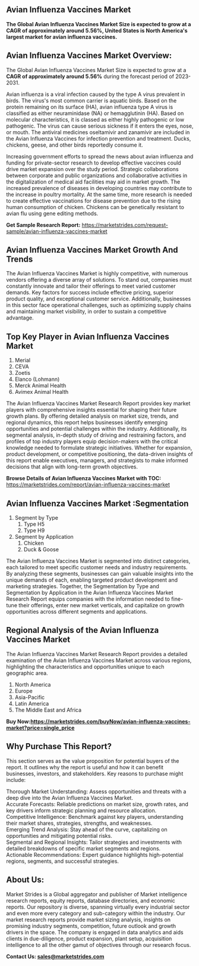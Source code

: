 <h2>Avian Influenza Vaccines Market</h2>
<p><strong>The Global Avian Influenza Vaccines Market Size is expected to grow at a CAGR of approximately around 5.56%, United States is North America's largest market for avian influenza vaccines.</strong></p>
<h2>Avian Influenza Vaccines Market Overview:</h2>
<p><p>The Global Avian Influenza Vaccines Market Size is expected to grow at a <strong>CAGR of approximately around 5.56%</strong> during the forecast period of 2023-2031.</p>
<p>Avian influenza is a viral infection caused by the type A virus prevalent in birds. The virus's most common carrier is aquatic birds. Based on the protein remaining on its surface (HA), avian influenza type A virus is classified as either neuraminidase (NA) or hemagglutinin (HA). Based on molecular characteristics, it is classed as either highly pathogenic or low pathogenic. The virus can cause serious sickness if it enters the eyes, nose, or mouth. The antiviral medicines oseltamivir and zanamivir are included in the Avian Influenza Vaccines for infection prevention and treatment. Ducks, chickens, geese, and other birds reportedly consume it.</p>
<p>Increasing government efforts to spread the news about avian influenza and funding for private-sector research to develop effective vaccines could drive market expansion over the study period. Strategic collaborations between corporate and public organizations and collaborative activities in the digitalization of medical aid facilities may aid in market growth. The increased prevalence of diseases in developing countries may contribute to the increase in poultry mortality. At the same time, more research is needed to create effective vaccinations for disease prevention due to the rising human consumption of chicken. Chickens can be genetically resistant to avian flu using gene editing methods.</p></p>
<p><strong>Get Sample Research Report:</strong> <a href=https://marketstrides.com/request-sample/avian-influenza-vaccines-market>https://marketstrides.com/request-sample/avian-influenza-vaccines-market</a></p>
<h2>Avian Influenza Vaccines Market Growth And Trends</h2>
<p>The Avian Influenza Vaccines Market is highly competitive, with numerous vendors offering a diverse array of solutions. To stand out, companies must constantly innovate and tailor their offerings to meet varied customer demands. Key factors for success include effective pricing, superior product quality, and exceptional customer service. Additionally, businesses in this sector face operational challenges, such as optimizing supply chains and maintaining market visibility, in order to sustain a competitive advantage.</p>
<h2>Top Key Player in Avian Influenza Vaccines Market</h2>
<p><ol>
<li>Merial</li>
<li>CEVA</li>
<li>Zoetis</li>
<li>Elanco (Lohmann)</li>
<li>Merck Animal Health</li>
<li>Avimex Animal Health</li>
</ol></p>
<p>The Avian Influenza Vaccines Market Research Report provides key market players with comprehensive insights essential for shaping their future growth plans. By offering detailed analysis on market size, trends, and regional dynamics, this report helps businesses identify emerging opportunities and potential challenges within the industry. Additionally, its segmental analysis, in-depth study of driving and restraining factors, and profiles of top industry players equip decision-makers with the critical knowledge needed to formulate strategic initiatives. Whether for expansion, product development, or competitive positioning, the data-driven insights of this report enable executives, managers, and strategists to make informed decisions that align with long-term growth objectives.</p>
<p><strong>Browse Details of Avian Influenza Vaccines Market with TOC:</strong> <a href=https://marketstrides.com/report/avian-influenza-vaccines-market>https://marketstrides.com/report/avian-influenza-vaccines-market</a></p>
<h2>Avian Influenza Vaccines Market :Segmentation</h2>
<p><ol>
<li>Segment by Type
<ol>
<li>Type H5</li>
<li>Type H9</li>
</ol>
</li>
<li>Segment by Application
<ol>
<li>Chicken</li>
<li>Duck &amp; Goose</li>
</ol>
</li>
</ol></p>
<p>The Avian Influenza Vaccines Market is segmented into distinct categories, each tailored to meet specific customer needs and industry requirements. By analyzing these segments, businesses can gain valuable insights into the unique demands of each, enabling targeted product development and marketing strategies. Together, the Segmentation by Type and Segmentation by Application in the Avian Influenza Vaccines Market Research Report equips companies with the information needed to fine-tune their offerings, enter new market verticals, and capitalize on growth opportunities across different segments and applications.</p>
<h2>Regional Analysis of the Avian Influenza Vaccines Market</h2>
<p>The Avian Influenza Vaccines Market Research Report provides a detailed examination of the Avian Influenza Vaccines Market across various regions, highlighting the characteristics and opportunities unique to each geographic area.</p>
<p><ol>
<li>North America</li>
<li>Europe</li>
<li>Asia-Pacific</li>
<li>Latin America</li>
<li>The Middle East and Africa</li>
</ol></p>
<p><strong>Buy Now:<a href=https://marketstrides.com/buyNow/avian-influenza-vaccines-market?price=single_price>https://marketstrides.com/buyNow/avian-influenza-vaccines-market?price=single_price</a></strong></p>
<h2>Why Purchase This Report?</h2>
<p>This section serves as the value proposition for potential buyers of the report. It outlines why the report is useful and how it can benefit businesses, investors, and stakeholders. Key reasons to purchase might include:</p>
<p>Thorough Market Understanding: Assess opportunities and threats with a deep dive into the Avian Influenza Vaccines Market.<br />Accurate Forecasts: Reliable predictions on market size, growth rates, and key drivers inform strategic planning and resource allocation.<br />Competitive Intelligence: Benchmark against key players, understanding their market shares, strategies, strengths, and weaknesses.<br />Emerging Trend Analysis: Stay ahead of the curve, capitalizing on opportunities and mitigating potential risks.<br />Segmental and Regional Insights: Tailor strategies and investments with detailed breakdowns of specific market segments and regions.<br />Actionable Recommendations: Expert guidance highlights high-potential regions, segments, and successful strategies.</p>
<h2>About Us:</h2>
<p>Market Strides is a Global aggregator and publisher of Market intelligence research reports, equity reports, database directories, and economic reports. Our repository is diverse, spanning virtually every industrial sector and even more every category and sub-category within the industry. Our market research reports provide market sizing analysis, insights on promising industry segments, competition, future outlook and growth drivers in the space. The company is engaged in data analytics and aids clients in due-diligence, product expansion, plant setup, acquisition intelligence to all the other gamut of objectives through our research focus.</p>
<p><strong>Contact Us: <a href=mailto:sales@marketstrides.com>sales@marketstrides.com</a></strong></p>
